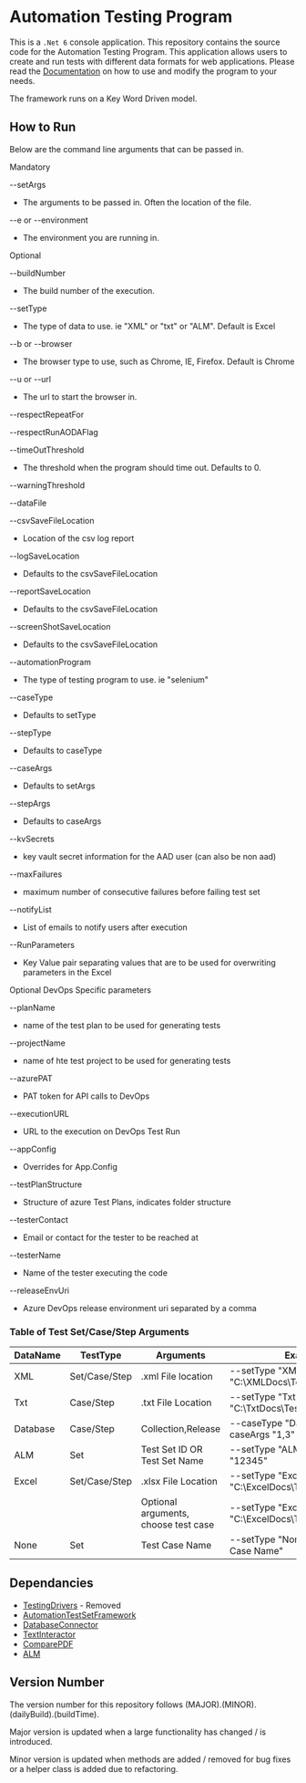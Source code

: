 # Automation Testing Program
This is a ``.Net 6`` console application. This repository contains the source code for the Automation Testing Program. This application allows users to create and run tests with different data formats for web applications. Please read the [Documentation](https://zzzrst.github.io/AutomationTestingProgram/.) on how to use and modify the program to your needs.

The framework runs on a Key Word Driven model. 

## How to Run

Below are the command line arguments that can be passed in.

Mandatory

--setArgs 
* The arguments to be passed in. Often the location of the file.

--e or --environment
* The environment you are running in.

Optional

--buildNumber
* The build number of the execution.

--setType 
* The type of data to use. ie "XML" or "txt" or "ALM". Default is Excel

--b or --browser
* The browser type to use, such as Chrome, IE, Firefox. Default is Chrome

--u or --url
* The url to start the browser in.

--respectRepeatFor

--respectRunAODAFlag

--timeOutThreshold
* The threshold when the program should time out. Defaults to 0.

--warningThreshold

--dataFile

--csvSaveFileLocation
* Location of the csv log report

--logSaveLocation 
* Defaults to the csvSaveFileLocation

--reportSaveLocation 
* Defaults to the csvSaveFileLocation

--screenShotSaveLocation 
* Defaults to the csvSaveFileLocation

--automationProgram 
* The type of testing program to use. ie "selenium"

--caseType 
* Defaults to setType

--stepType 
* Defaults to caseType

--caseArgs 
* Defaults to setArgs

--stepArgs 
* Defaults to caseArgs


--kvSecrets
* key vault secret information for the AAD user (can also be non aad)

--maxFailures
* maximum number of consecutive failures before failing test set

--notifyList
* List of emails to notify users after execution

--RunParameters
* Key Value pair separating values that are to be used for overwriting parameters in the Excel

Optional DevOps Specific parameters

--planName
* name of the test plan to be used for generating tests

--projectName
* name of hte test project to be used for generating tests

--azurePAT
* PAT token for API calls to DevOps

--executionURL
* URL to the execution on DevOps Test Run

--appConfig
* Overrides for App.Config

--testPlanStructure
* Structure of azure Test Plans, indicates folder structure

--testerContact
* Email or contact for the tester to be reached at

--testerName
* Name of the tester executing the code

--releaseEnvUri
* Azure DevOps release environment uri separated by a comma


### Table of Test Set/Case/Step Arguments
|DataName|TestType|Arguments|Examples|
|---|---|---|---|
|XML|Set/Case/Step|.xml File location|--setType "XML" --setArgs "C:\XMLDocs\Test.xml"|
|Txt|Case/Step|.txt File Location|--setType "Txt" --setArgs "C:\TxtDocs\Test.txt"|
|Database|Case/Step|Collection,Release| --caseType "Database" --caseArgs "1,3"|
|ALM|Set|Test Set ID OR Test Set Name|--setType "ALM"  --setArgs "12345"|
|Excel|Set/Case/Step|.xlsx File Location| --setType "Excel" --setArgs "C:\ExcelDocs\Text.xlsx"|
|||Optional arguments, choose test case|--setType "Excel" --setArgs "C:\ExcelDocs\Text.xlsx;Testcase3"|
|None|Set|Test Case Name|--setType "None" --setArgs "Test Case Name"|


## Dependancies

* [TestingDrivers](https://github.com/zzzrst/TestingDrivers) - Removed
* [AutomationTestSetFramework](https://github.com/zzzrst/AutomationTestSetFramework)
* [DatabaseConnector](https://github.com/zzzrst/DatabaseConnector)
* [TextInteractor](https://github.com/zzzrst/TextInteractor)
* [ComparePDF](https://github.com/zzzrst/ComparePDF)
* [ALM](https://github.com/zzzrst/ALM)

## Version Number
The version number for this repository follows (MAJOR).(MINOR).(dailyBuild).(buildTime).

Major version is updated when a large functionality has changed / is introduced.

Minor version is updated when methods are added / removed for bug fixes or a helper class is added due to refactoring.

